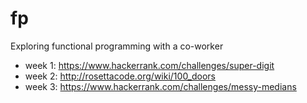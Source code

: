 fp
==

Exploring functional programming with a co-worker

* week 1: https://www.hackerrank.com/challenges/super-digit
* week 2: http://rosettacode.org/wiki/100_doors
* week 3: https://www.hackerrank.com/challenges/messy-medians
